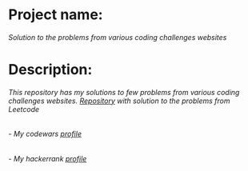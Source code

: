 # Project name: 
###### Solution to the problems from various coding challenges websites
# Description: 
###### This repository has my solutions to few problems from various coding challenges websites. [Repository](https://www.leetcode.com/vizeit) with solution to the problems from Leetcode 
###### - My codewars [profile](https://www.codewars.com/users/vizeit)
###### - My hackerrank [profile](https://www.hackerrank.com/vizeit)

